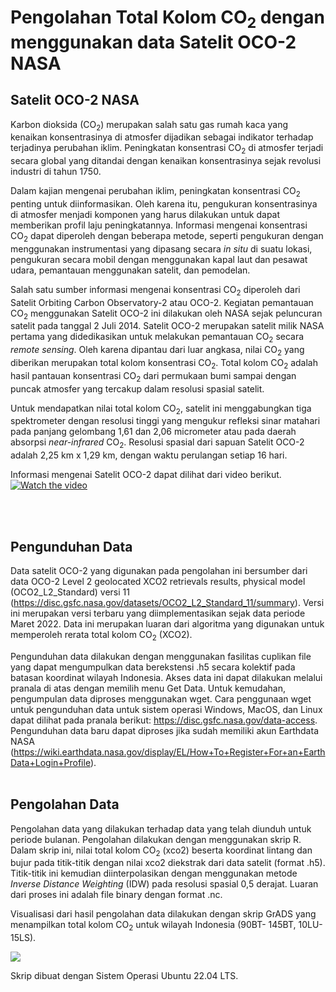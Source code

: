# Pengolahan Total Kolom CO<sub>2</sub> dengan menggunakan data Satelit OCO-2 NASA
## Satelit OCO-2 NASA

Karbon dioksida (CO<sub>2</sub>) merupakan salah satu gas rumah kaca yang kenaikan konsentrasinya di atmosfer dijadikan sebagai indikator terhadap terjadinya perubahan iklim. Peningkatan konsentrasi CO<sub>2</sub> di atmosfer terjadi secara global yang ditandai dengan kenaikan konsentrasinya sejak revolusi industri di tahun 1750.

Dalam kajian mengenai perubahan iklim, peningkatan konsentrasi CO<sub>2</sub> penting untuk diinformasikan. Oleh karena itu, pengukuran konsentrasinya di atmosfer menjadi komponen yang harus dilakukan untuk dapat memberikan profil laju peningkatannya. Informasi mengenai konsentrasi CO<sub>2</sub> dapat diperoleh dengan beberapa metode, seperti pengukuran dengan menggunakan instrumentasi yang dipasang secara <i>in situ</i> di suatu lokasi, pengukuran secara mobil dengan menggunakan kapal laut dan pesawat udara, pemantauan menggunakan satelit, dan pemodelan.

Salah satu sumber informasi mengenai konsentrasi CO<sub>2</sub> diperoleh dari Satelit Orbiting Carbon Observatory-2 atau OCO-2. Kegiatan pemantauan CO<sub>2</sub> menggunakan Satelit OCO-2 ini dilakukan oleh NASA sejak peluncuran satelit pada tanggal 2 Juli 2014. Satelit OCO-2 merupakan satelit milik NASA pertama yang didedikasikan untuk melakukan pemantauan CO<sub>2</sub> secara <i>remote sensing</i>. Oleh karena dipantau dari luar angkasa, nilai CO<sub>2</sub> yang diberikan merupakan total kolom konsentrasi CO<sub>2</sub>. Total kolom CO<sub>2</sub> adalah hasil pantauan konsentrasi CO<sub>2</sub> dari permukaan bumi sampai dengan puncak atmosfer yang tercakup dalam resolusi spasial satelit.

Untuk mendapatkan nilai total kolom CO<sub>2</sub>, satelit ini menggabungkan tiga spektrometer dengan resolusi tinggi yang mengukur refleksi sinar matahari pada panjang gelombang 1,61 dan 2,06 micrometer atau pada daerah absorpsi <i>near-infrared</i> CO<sub>2</sub>. Resolusi spasial dari sapuan Satelit OCO-2 adalah 2,25 km x 1,29 km, dengan waktu perulangan setiap 16 hari.

Informasi mengenai Satelit OCO-2 dapat dilihat dari video berikut.
[![Watch the video](https://img.youtube.com/vi/-uP_fqEfYWg/maxresdefault.jpg)](https://youtu.be/-uP_fqEfYWg)

<br></br>
## Pengunduhan Data

Data satelit OCO-2 yang digunakan pada pengolahan ini bersumber dari data OCO-2 Level 2 geolocated XCO2 retrievals results, physical model (OCO2_L2_Standard) versi 11 (https://disc.gsfc.nasa.gov/datasets/OCO2_L2_Standard_11/summary). Versi ini merupakan versi terbaru yang diimplementasikan sejak data periode Maret 2022. Data ini merupakan luaran dari algoritma yang digunakan untuk memperoleh rerata total kolom CO<sub>2</sub> (XCO2). 

Pengunduhan data dilakukan dengan menggunakan fasilitas cuplikan file yang dapat mengumpulkan data berekstensi .h5 secara kolektif pada batasan koordinat wilayah Indonesia. Akses data ini dapat dilakukan melalui pranala di atas dengan memilih menu Get Data. Untuk kemudahan, pengumpulan data diproses menggunakan wget. Cara penggunaan wget untuk pengunduhan data untuk sistem operasi Windows, MacOS, dan Linux dapat dilihat pada pranala berikut: https://disc.gsfc.nasa.gov/data-access. Pengunduhan data baru dapat diproses jika sudah memiliki akun Earthdata NASA (https://wiki.earthdata.nasa.gov/display/EL/How+To+Register+For+an+EarthData+Login+Profile).
<br></br>
## Pengolahan Data

Pengolahan data yang dilakukan terhadap data yang telah diunduh untuk periode bulanan. Pengolahan dilakukan dengan menggunakan skrip R. Dalam skrip ini, nilai total kolom CO<sub>2</sub> (xco2) beserta koordinat lintang dan bujur pada titik-titik dengan nilai xco2 diekstrak dari data satelit (format .h5). Titik-titik ini kemudian diinterpolasikan dengan menggunakan metode <i>Inverse Distance Weighting</i> (IDW) pada resolusi spasial 0,5 derajat. Luaran dari proses ini adalah file binary dengan format .nc.

Visualisasi dari hasil pengolahan data dilakukan dengan skrip GrADS yang menampilkan total kolom CO<sub>2</sub> untuk wilayah Indonesia (90BT- 145BT, 10LU-15LS).

![](https://github.com/alberthnahas/OCO-2/blob/main/oco2_co2mx_idn_201410-202303.gif)

Skrip dibuat dengan Sistem Operasi Ubuntu 22.04 LTS.
